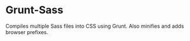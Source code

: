 # Grunt-Sass
Compiles multiple Sass files into CSS using Grunt. Also minifies and adds browser prefixes. 
